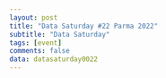 ```yaml
---
layout: post
title: "Data Saturday #22 Parma 2022"
subtitle: "Data Saturday"
tags: [event]
comments: false
data: datasaturday0022
---
```

